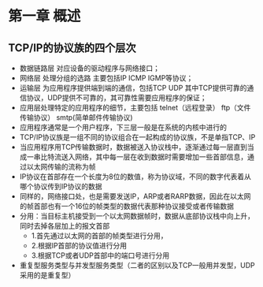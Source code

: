 # 第一章  概述
## TCP/IP的协议族的四个层次
   - 数据链路层  对应设备的驱动程序与网络接口；
   - 网络层 处理分组的选路 主要包括IP ICMP IGMP等协议；
   - 运输层  为应用程序提供端到端的通信，包括TCP  UDP 其中TCP提供可靠的通信协议，UDP提供不可靠的，其可靠性需要应用程序的保证；
   - 应用层处理特定的应用程序的细节，主要包括 telnet（远程登录） ftp（文件传输协议） smtp(简单邮件传输协议)
   - 应用程序通常是一个用户程序，下三层一般是在系统的内核中进行的
   - TCP/IP协议族是一组不同的协议组合在一起构成的协议族，不是单指TCP、IP
   - 当应用程序用TCP传输数据时，数据被送入协议栈中，逐渐通过每一层直到当成一串比特流送入网络，其中每一层在收到数据时需要增加一些首部信息，通过以太网传输的流称为帧
   - IP协议在首部存在一个长度为8位的数值，称为协议域，不同的数字代表着从哪个协议传到IP协议的数据
   - 同样的，网络接口处，也是需要发送IP，ARP或者RARP数据，因此在以太网的帧首部也有一个16位的帧类型的数据代表那种协议接受或者传输数据
   - 分用：当目标主机接受到一个以太网数据帧时，数据从底部协议栈中向上升，同时去掉各层加上的报文首部
     * 1.首先通过以太网的首部的帧类型进行分用，
     * 2.根据IP首部的协议值进行分用
     * 3.根据TCP或者UDP首部中的端口号进行分用
   - 重复型服务类型与并发型服务类型（二者的区别以及TCP一般用并发型，UDP采用的是重复型）

